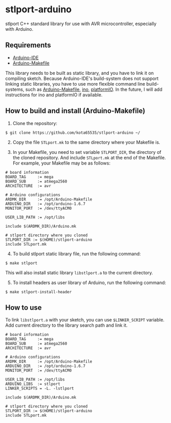 # stlport-arduino

stlport C++ standard library for use with AVR microcontroller, especially with Arduino.

## Requirements

* [Arduino-IDE](https://www.arduino.cc/en/Main/Software)
* [Arduino-Makefile](https://github.com/sudar/Arduino-Makefile)

This library needs to be built as static library, and you have to link it on compiling sketch.
Because Arduino-IDE's build-system does not support linking static libraries,
you have to use more flexible command line build-systems, such as [Arduino-Makefile](https://github.com/sudar/Arduino-Makefile), [ino](http://inotool.org/), [platformIO](http://platformio.org).
In the future, I will add instructions for ino and platformIO if available.

## How to build and install (Arduino-Makefile)

1. Clone the repository:

```
$ git clone https://github.com/kota65535/stlport-arduino ~/
```

2. Copy the file `STLport.mk` to the same directory where your Makefile is.

3. In your Makefile, you need to set variable `STLPORT_DIR`, the directory of the cloned repository.
And include `STLport.mk` at the end of the Makefile. For example, your Makefile may be as follows:

```
# board information
BOARD_TAG     := mega
BOARD_SUB     := atmega2560
ARCHITECTURE  := avr

# Arduino configurations
ARDMK_DIR     := /opt/Arduino-Makefile
ARDUINO_DIR   := /opt/arduino-1.6.7
MONITOR_PORT  := /dev/ttyACM0

USER_LIB_PATH := /opt/libs

include $(ARDMK_DIR)/Arduino.mk

# stlport directory where you cloned
STLPORT_DIR := $(HOME)/stlport-arduino
include STLport.mk
```

4. To build stlport static library file, run the following command:

```
$ make stlport
```

This will also install static library `libstlport.a` to the current directory.

5. To install headers as user library of Arduino, run the following command:

```
$ make stlport-install-header
```

## How to use

To link `libstlport.a` with your sketch, you can use `$LINKER_SCRIPT` variable.
Add current directory to the library search path and link it.

```
# board information
BOARD_TAG     := mega
BOARD_SUB     := atmega2560
ARCHITECTURE  := avr

# Arduino configurations
ARDMK_DIR     := /opt/Arduino-Makefile
ARDUINO_DIR   := /opt/arduino-1.6.7
MONITOR_PORT  := /dev/ttyACM0

USER_LIB_PATH := /opt/libs
ARDUINO_LIBS  := stlport
LINKER_SCRIPTS = -L. -lstlport

include $(ARDMK_DIR)/Arduino.mk

# stlport directory where you cloned
STLPORT_DIR := $(HOME)/stlport-arduino
include STLport.mk
```


